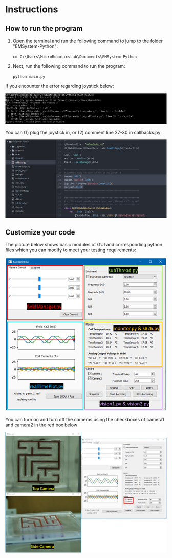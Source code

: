 # Instructions

## How to run the program
1. Open the terminal and run the following command to jump to the folder "EMSystem-Python":

   `cd C:\Users\MicroRoboticsLab\Documents\EMSystem-Python`

2. Next, run the following command to run the program:

   `python main.py`
   
If you encounter the error regarding joystick below:

![This is an image](/EMSystem-Python/snapshot/Error1.png)

You can (1) plug the joystick in, or (2) comment line 27-30 in callbacks.py:

![This is an image](/EMSystem-Python/snapshot/Code1.png)

## Customize your code
The picture below shows basic modules of GUI and corresponding python files which you can modify to meet your testing requirements:

![This is an image](/EMSystem-Python/snapshot/GUI.png)

You can turn on and turn off the cameras using the checkboxes of camera1 and camera2 in the red box below

![This is an image](/EMSystem-Python/snapshot/GUI_2.png)
